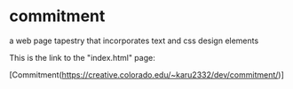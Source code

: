 # commitment
 a web page tapestry that incorporates text and css design elements

 This is the link to the "index.html" page:

 [Commitment(https://creative.colorado.edu/~karu2332/dev/commitment/)]
